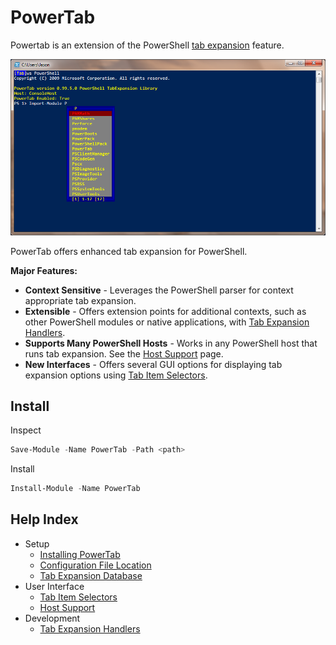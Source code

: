 # PowerTab

Powertab is an extension of the PowerShell [tab expansion](http://technet.microsoft.com/en-us/library/dd315316.aspx) feature.

![Example of PowerTab in use.](Docs/PowerTab.png)

PowerTab offers enhanced tab expansion for PowerShell.

**Major Features:**
- **Context Sensitive** - Leverages the PowerShell parser for context appropriate tab expansion.
- **Extensible** - Offers extension points for additional contexts, such as other PowerShell modules or native applications, with [Tab Expansion Handlers](Docs/Development/Handlers.md).
- **Supports Many PowerShell Hosts** - Works in any PowerShell host that runs tab expansion. See the [Host Support](Docs/Usage/HostSupport.md) page.
- **New Interfaces** - Offers several GUI options for displaying tab expansion options using [Tab Item Selectors](Docs/Usage/ItemSelectors.md).

## Install

Inspect

```powershell
Save-Module -Name PowerTab -Path <path>
```

Install

```powershell
Install-Module -Name PowerTab
```

## Help Index

- Setup
  - [Installing PowerTab](Docs/Setup/Install.md)
  - [Configuration File Location](Docs/Setup/ConfigFile.md)
  - [Tab Expansion Database](Docs/Setup/TabDatabase.md)
- User Interface
  - [Tab Item Selectors](Docs/Usage/ItemSelectors.md)
  - [Host Support](Docs/Usage/HostSupport.md)
- Development
  - [Tab Expansion Handlers](Docs/Development/Handlers.md)
